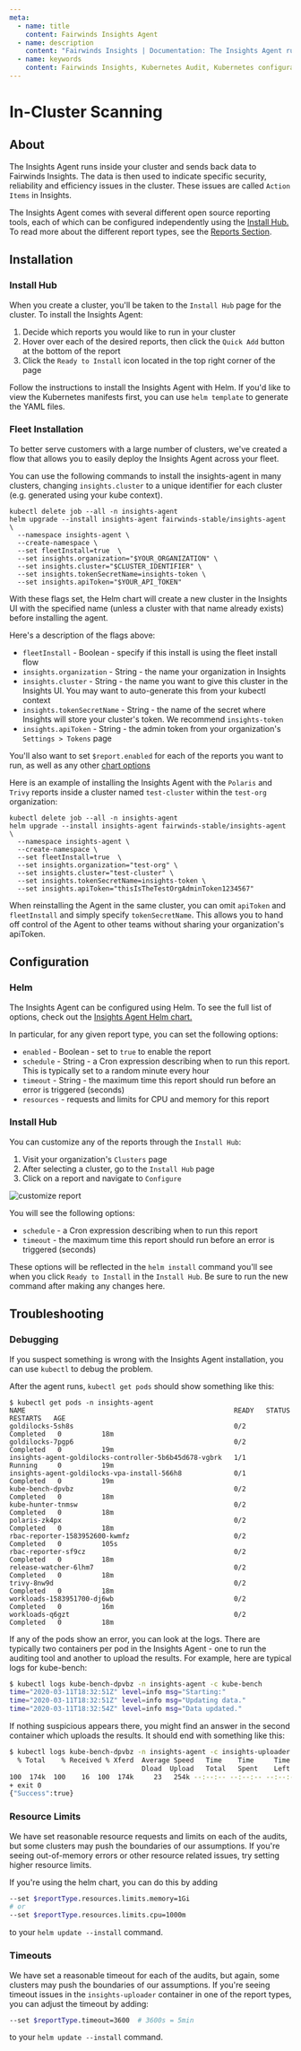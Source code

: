 ```yaml
---
meta:
  - name: title
    content: Fairwinds Insights Agent
  - name: description
    content: "Fairwinds Insights | Documentation: The Insights Agent runs inside your Cluster, and sends back data to Fairwinds Insights"
  - name: keywords
    content: Fairwinds Insights, Kubernetes Audit, Kubernetes configuration validation
---
```

# In-Cluster Scanning
## About
The Insights Agent runs inside your cluster and sends back data to Fairwinds Insights. The data is then used to indicate specific security, reliability and efficiency issues in the cluster. These issues are called `Action Items` in Insights.

The Insights Agent comes with several different open source reporting tools, each of which can be
configured independently using the [Install Hub.](features/in-cluster-scanning)
To read more about the different report types, see the [Reports Section](technical-details/reports/polaris).
## Installation
### Install Hub
When you create a cluster, you'll be taken to the `Install Hub` page for the cluster. To install the Insights Agent:
1. Decide which reports you would like to run in your cluster
2. Hover over each of the desired reports, then click the `Quick Add` button at the bottom of the report
3. Click the `Ready to Install` icon located in the top right corner of the page

Follow the instructions to install the Insights Agent with Helm. If you'd like to view the Kubernetes
manifests first, you can use `helm template` to generate the YAML files.

### Fleet Installation
To better serve customers with a large number of clusters,
we've created a flow that allows you to easily deploy the Insights Agent across your fleet.

You can use the following commands to install the insights-agent in many clusters,
changing `insights.cluster` to a unique identifier for each cluster (e.g. generated using
your kube context).
```
kubectl delete job --all -n insights-agent
helm upgrade --install insights-agent fairwinds-stable/insights-agent \
  --namespace insights-agent \
  --create-namespace \
  --set fleetInstall=true  \
  --set insights.organization="$YOUR_ORGANIZATION" \
  --set insights.cluster="$CLUSTER_IDENTIFIER" \
  --set insights.tokenSecretName=insights-token \
  --set insights.apiToken="$YOUR_API_TOKEN"
```

With these flags set, the Helm chart will create a new cluster in the Insights UI with the specified name
(unless a cluster with that name already exists) before installing the agent.

Here's a description of the flags above:
* `fleetInstall` - Boolean - specify if this install is using the fleet install flow
* `insights.organization` - String - the name your organization in Insights
* `insights.cluster` - String - the name you want to give this cluster in the Insights UI. You may want to auto-generate this from your kubectl context
* `insights.tokenSecretName` - String - the name of the secret where Insights will store your cluster's token. We recommend `insights-token`
* `insights.apiToken` - String - the admin token from your organization's `Settings > Tokens` page

You'll also want to set `$report.enabled` for each of the reports you want to run,
as well as any other [chart options](https://github.com/FairwindsOps/charts/tree/master/stable/insights-agent)

Here is an example of installing the Insights Agent with the `Polaris` and `Trivy` reports inside a cluster named `test-cluster` within the `test-org` organization:
```
kubectl delete job --all -n insights-agent
helm upgrade --install insights-agent fairwinds-stable/insights-agent \
  --namespace insights-agent \
  --create-namespace \
  --set fleetInstall=true  \
  --set insights.organization="test-org" \
  --set insights.cluster="test-cluster" \
  --set insights.tokenSecretName=insights-token \
  --set insights.apiToken="thisIsTheTestOrgAdminToken1234567"
```

When reinstalling the Agent in the same cluster, you can omit `apiToken` and `fleetInstall`
and simply specify `tokenSecretName`.
This allows you to hand off control of the Agent to other teams without sharing your
organization's apiToken.

## Configuration
### Helm
The Insights Agent can be configured using Helm. To see the full list of options, check out the
[Insights Agent Helm chart.](https://github.com/FairwindsOps/charts/tree/master/stable/insights-agent)

In particular, for any given report type, you can set the following options:
* `enabled` - Boolean - set to `true` to enable the report
* `schedule` - String - a Cron expression describing when to run this report. This is typically set to a random minute every hour
* `timeout` - String - the maximum time this report should run before an error is triggered (seconds)
* `resources` - requests and limits for CPU and memory for this report

### Install Hub
You can customize any of the reports through the `Install Hub`:
1. Visit your organization's `Clusters` page
2. After selecting a cluster, go to the `Install Hub` page
3. Click on a report and navigate to `Configure`

<img :src="$withBase('/img/report-hub-customize.png')" alt="customize report">

You will see the following options:
* `schedule` - a Cron expression describing when to run this report
* `timeout` - the maximum time this report should run before an error is triggered (seconds)

These options will be reflected in the `helm install` command you'll see when you click `Ready to Install`
in the `Install Hub`.
Be sure to run the new command after making any changes here.

## Troubleshooting
### Debugging
If you suspect something is wrong with the Insights Agent installation, you can use `kubectl` to
debug the problem.

After the agent runs, `kubectl get pods` should show something like this:
```
$ kubectl get pods -n insights-agent
NAME                                                    READY   STATUS      RESTARTS   AGE
goldilocks-5sh8s                                        0/2     Completed   0          18m
goldilocks-7pgp6                                        0/2     Completed   0          19m
insights-agent-goldilocks-controller-5b6b45d678-vgbrk   1/1     Running     0          19m
insights-agent-goldilocks-vpa-install-566h8             0/1     Completed   0          19m
kube-bench-dpvbz                                        0/2     Completed   0          18m
kube-hunter-tnmsw                                       0/2     Completed   0          18m
polaris-zk4px                                           0/2     Completed   0          18m
rbac-reporter-1583952600-kwmfz                          0/2     Completed   0          105s
rbac-reporter-sf9cz                                     0/2     Completed   0          18m
release-watcher-6lhm7                                   0/2     Completed   0          18m
trivy-8nw9d                                             0/2     Completed   0          18m
workloads-1583951700-dj6wb                              0/2     Completed   0          16m
workloads-q6gzt                                         0/2     Completed   0          18m
```

If any of the pods show an error, you can look at the logs. There are typically two containers
per pod in the Insights Agent - one to run the auditing tool and another to upload the results.
For example, here are typical logs for kube-bench:

```bash
$ kubectl logs kube-bench-dpvbz -n insights-agent -c kube-bench
time="2020-03-11T18:32:51Z" level=info msg="Starting:"
time="2020-03-11T18:32:51Z" level=info msg="Updating data."
time="2020-03-11T18:32:54Z" level=info msg="Data updated."
```

If nothing suspicious appears there, you might find an answer in the second container which uploads the results.
It should end with something like this:
```bash
$ kubectl logs kube-bench-dpvbz -n insights-agent -c insights-uploader
  % Total    % Received % Xferd  Average Speed   Time    Time     Time  Current
                                 Dload  Upload   Total   Spent    Left  Speed
100  174k  100    16  100  174k     23   254k --:--:-- --:--:-- --:--:--  274k
+ exit 0
{"Success":true}
```

### Resource Limits
We have set reasonable resource requests and limits on each of the audits, but some clusters
may push the boundaries of our assumptions. If you're seeing out-of-memory errors or other
resource related issues, try setting higher resource limits.

If you're using the helm chart, you can do this by adding

```bash
--set $reportType.resources.limits.memory=1Gi
# or
--set $reportType.resources.limits.cpu=1000m
```
to your `helm update --install` command.

### Timeouts
We have set a reasonable timeout for each of the audits, but again, some clusters may
push the boundaries of our assumptions. If you're seeing timeout issues in the `insights-uploader`
container in one of the report types, you can adjust the timeout by adding:

```bash
--set $reportType.timeout=3600  # 3600s = 5min
```
to your `helm update --install` command.
